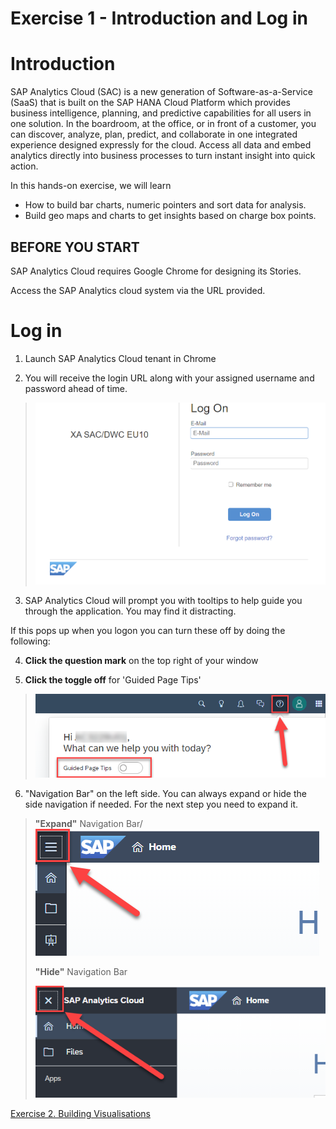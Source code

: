 # Exercise 1 - Introduction and Log in 



# Introduction

SAP Analytics Cloud (SAC) is a new generation of Software-as-a-Service (SaaS) that is built on the SAP HANA Cloud Platform which provides business intelligence, planning, and predictive capabilities for all users in one solution. In the boardroom, at the office, or in front of a customer, you can discover, analyze, plan, predict, and collab­orate in one integrated experience designed expressly for the cloud. Access all data and embed analytics directly into business processes to turn instant insight into quick action.

In this hands-on exercise, we will learn 

- How to build bar charts, numeric pointers and sort data for analysis.
- Build geo maps and charts to get insights based on charge box points.




## BEFORE YOU START

SAP Analytics Cloud requires Google Chrome for designing its Stories. 

Access the SAP Analytics cloud system via the URL provided.





# Log in

1.  Launch SAP Analytics Cloud tenant in Chrome

2.  You will receive the login URL along with your assigned username and password ahead of time.

>![](Images/1.Introduction_and_Log_in_images/image1.png)<!--- {width="4.875890201224847in" height="3.057638888888889in"} -->

3. SAP Analytics Cloud will prompt you with tooltips to help guide you through the application. You may find it distracting.

If this pops up when you logon you can turn these off by doing the following:

4.  **Click the question mark** on the top right of your window

5.  **Click the toggle off** for 'Guided Page Tips'

>![](Images/1.Introduction_and_Log_in_images/image2.png)<!--- {width="4.758745625546807in" height="1.408455818022747in"} -->

6. "Navigation Bar" on the left side. You can always expand or hide the side navigation if needed. For the next step you need to expand it.

> **"Expand"** Navigation Bar/
>![](Images/1.Introduction_and_Log_in_images/image3.png)<!--- {width="3.6872003499562553in" height="1.153426290463692in"} -->
>
> **"Hide"** Navigation Bar
>
>![](Images/1.Introduction_and_Log_in_images/image4.png)<!--- {width="3.6008694225721785in" height="0.9059000437445319in"} -->


[Exercise 2. Building Visualisations](../ex3/2.Building_visualisations.md) 

